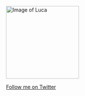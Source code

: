 <img alt="Image of Luca" height="200" width="200" src="/images/luca/luca-murty.jpg" class="avatar-image">

[Follow me on Twitter](https://twitter.com/lucamurty)